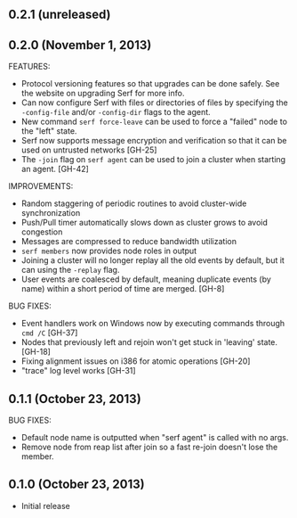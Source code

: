 ## 0.2.1 (unreleased)



## 0.2.0 (November 1, 2013)

FEATURES:

  * Protocol versioning features so that upgrades can be done safely.
    See the website on upgrading Serf for more info.
  * Can now configure Serf with files or directories of files by specifying
    the `-config-file` and/or `-config-dir` flags to the agent.
  * New command `serf force-leave` can be used to force a "failed" node
    to the "left" state.
  * Serf now supports message encryption and verification so that it can
    be used on untrusted networks [GH-25]
  * The `-join` flag on `serf agent` can be used to join a cluster when
    starting an agent. [GH-42]

IMPROVEMENTS:

  * Random staggering of periodic routines to avoid cluster-wide
    synchronization
  * Push/Pull timer automatically slows down as cluster grows to avoid
    congestion
  * Messages are compressed to reduce bandwidth utilization
  * `serf members` now provides node roles in output
  * Joining a cluster will no longer replay all the old events by default,
    but it can using the `-replay` flag.
  * User events are coalesced by default, meaning duplicate events (by name)
    within a short period of time are merged. [GH-8]

BUG FIXES:

  * Event handlers work on Windows now by executing commands through
    `cmd /C` [GH-37]
  * Nodes that previously left and rejoin won't get stuck in 'leaving' state.
    [GH-18]
  * Fixing alignment issues on i386 for atomic operations [GH-20]
  * "trace" log level works [GH-31]

## 0.1.1 (October 23, 2013)

BUG FIXES:

  * Default node name is outputted when "serf agent" is called with no args.
  * Remove node from reap list after join so a fast re-join doesn't lose the
    member.

## 0.1.0 (October 23, 2013)

* Initial release
